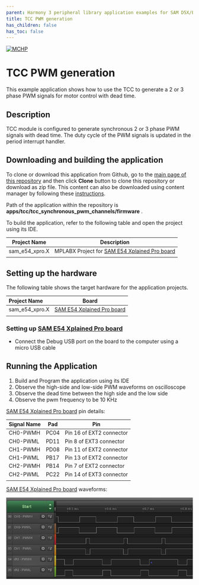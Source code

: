 ```yaml
---
parent: Harmony 3 peripheral library application examples for SAM D5X/E5X family
title: TCC PWM generation 
has_children: false
has_toc: false
---
```


[![MCHP](https://www.microchip.com/ResourcePackages/Microchip/assets/dist/images/logo.png)](https://www.microchip.com)

# TCC PWM generation

This example application shows how to use the TCC to generate a 2 or 3 phase PWM signals for motor control with dead time.

## Description

TCC module is configured to generate synchronous 2 or 3 phase PWM signals with dead time. The duty cycle of the PWM signals is updated in the period interrupt handler.

## Downloading and building the application

To clone or download this application from Github, go to the [main page of this repository](https://github.com/Microchip-MPLAB-Harmony/csp_apps_sam_d5x_e5x) and then click **Clone** button to clone this repository or download as zip file.
This content can also be downloaded using content manager by following these [instructions](https://github.com/Microchip-MPLAB-Harmony/contentmanager/wiki).

Path of the application within the repository is **apps/tcc/tcc_synchronous_pwm_channels/firmware** .

To build the application, refer to the following table and open the project using its IDE.

| Project Name      | Description                                    |
| ----------------- | ---------------------------------------------- |
| sam_e54_xpro.X    | MPLABX Project for [SAM E54 Xplained Pro board](https://www.microchip.com/developmenttools/ProductDetails/atsame54-xpro)|
|||

## Setting up the hardware

The following table shows the target hardware for the application projects.

| Project Name| Board|
|:---------|:---------:|
| sam_e54_xpro.X    | [SAM E54 Xplained Pro board](https://www.microchip.com/developmenttools/ProductDetails/atsame54-xpro)|
|||

### Setting up [SAM E54 Xplained Pro board](https://www.microchip.com/developmenttools/ProductDetails/atsame54-xpro)

- Connect the Debug USB port on the board to the computer using a micro USB cable

## Running the Application

1. Build and Program the application using its IDE
2. Observe the high-side and low-side PWM waveforms on oscilloscope
3. Observe the dead time between the high side and the low side
4. Observe the pwm frequency to be 10 KHz

[SAM E54 Xplained Pro board](https://www.microchip.com/developmenttools/ProductDetails/atsame54-xpro) pin details:

|Signal Name| Pad   | Pin |
|-----------|-------|-----|
| CH0-PWMH  | PC04  | Pin 16 of EXT2 connector |
| CH0-PWML  | PD11  | Pin 8 of EXT3 connector  |
| CH1-PWMH  | PD08  | Pin 11 of EXT2 connector |
| CH1-PWML  | PB17  | Pin 13 of EXT2 connector |
| CH2-PWMH  | PB14  | Pin 7 of EXT2 connector |
| CH2-PWML  | PC22  | Pin 14 of EXT3 connector |
||||

[SAM E54 Xplained Pro board](https://www.microchip.com/developmenttools/ProductDetails/atsame54-xpro) waveforms:

  ![output](images/output_tcc_synchronous_pwm_channels.png)
